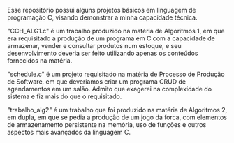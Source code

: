 Esse repositório possui alguns projetos básicos em linguagem de programação C, visando demonstrar a minha capacidade técnica.

"CCH_ALG1.c" é um trabalho produzido na matéria de Algoritmos 1, em que era requisitado a produção de um programa em C com a capacidade de armazenar, vender e consultar produtos num estoque, 
e seu desenvolvimento deveria ser feito utilizando apenas os conteúdos fornecidos na matéria.

"schedule.c" é um projeto requisitado na matéria de Processo de Produção de Software, em que deveriamos criar um programa CRUD de agendamentos em um salão. Admito que exagerei na complexidade 
do sistema e fiz mais do que o requisitado.

"trabalho_alg2" é um trabalho que foi produzido na matéria de Algoritmos 2, em dupla, em que se pedia a produção de um jogo da forca, com elementos de armazenamento persistente na memória, uso de funções e outros aspectos mais avançados da linguagem C.
